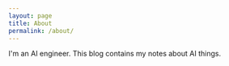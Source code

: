 ```yaml
---
layout: page
title: About
permalink: /about/
---
```


I'm an AI engineer. This blog contains my notes about AI things.
